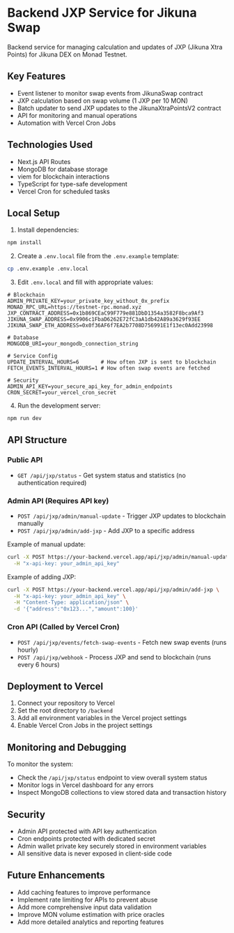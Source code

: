 # Backend JXP Service for Jikuna Swap

Backend service for managing calculation and updates of JXP (Jikuna Xtra Points) for Jikuna DEX on Monad Testnet.

## Key Features

- Event listener to monitor swap events from JikunaSwap contract
- JXP calculation based on swap volume (1 JXP per 10 MON)
- Batch updater to send JXP updates to the JikunaXtraPointsV2 contract
- API for monitoring and manual operations
- Automation with Vercel Cron Jobs

## Technologies Used

- Next.js API Routes
- MongoDB for database storage
- viem for blockchain interactions
- TypeScript for type-safe development
- Vercel Cron for scheduled tasks

## Local Setup

1. Install dependencies:

```bash
npm install
```

2. Create a `.env.local` file from the `.env.example` template:

```bash
cp .env.example .env.local
```

3. Edit `.env.local` and fill with appropriate values:

```
# Blockchain
ADMIN_PRIVATE_KEY=your_private_key_without_0x_prefix
MONAD_RPC_URL=https://testnet-rpc.monad.xyz
JXP_CONTRACT_ADDRESS=0x1b869CEaC99F779e881DbD1354a3582F8bca9Af3
JIKUNA_SWAP_ADDRESS=0x9906c1FbaD6262E72fC3aA1db42A89a3629f93EE
JIKUNA_SWAP_ETH_ADDRESS=0x0f36AF6f7EA2b7708D756991E1f13ec0Add23998

# Database
MONGODB_URI=your_mongodb_connection_string

# Service Config
UPDATE_INTERVAL_HOURS=6       # How often JXP is sent to blockchain
FETCH_EVENTS_INTERVAL_HOURS=1 # How often swap events are fetched

# Security
ADMIN_API_KEY=your_secure_api_key_for_admin_endpoints
CRON_SECRET=your_vercel_cron_secret
```

4. Run the development server:

```bash
npm run dev
```

## API Structure

### Public API

- `GET /api/jxp/status` - Get system status and statistics (no authentication required)

### Admin API (Requires API key)

- `POST /api/jxp/admin/manual-update` - Trigger JXP updates to blockchain manually
- `POST /api/jxp/admin/add-jxp` - Add JXP to a specific address

Example of manual update:
```bash
curl -X POST https://your-backend.vercel.app/api/jxp/admin/manual-update \
  -H "x-api-key: your_admin_api_key"
```

Example of adding JXP:
```bash
curl -X POST https://your-backend.vercel.app/api/jxp/admin/add-jxp \
  -H "x-api-key: your_admin_api_key" \
  -H "Content-Type: application/json" \
  -d '{"address":"0x123...","amount":100}'
```

### Cron API (Called by Vercel Cron)

- `POST /api/jxp/events/fetch-swap-events` - Fetch new swap events (runs hourly)
- `POST /api/jxp/webhook` - Process JXP and send to blockchain (runs every 6 hours)

## Deployment to Vercel

1. Connect your repository to Vercel
2. Set the root directory to `/backend`
3. Add all environment variables in the Vercel project settings
4. Enable Vercel Cron Jobs in the project settings

## Monitoring and Debugging

To monitor the system:
- Check the `/api/jxp/status` endpoint to view overall system status
- Monitor logs in Vercel dashboard for any errors
- Inspect MongoDB collections to view stored data and transaction history

## Security

- Admin API protected with API key authentication
- Cron endpoints protected with dedicated secret
- Admin wallet private key securely stored in environment variables
- All sensitive data is never exposed in client-side code

## Future Enhancements

- Add caching features to improve performance
- Implement rate limiting for APIs to prevent abuse
- Add more comprehensive input data validation
- Improve MON volume estimation with price oracles
- Add more detailed analytics and reporting features 